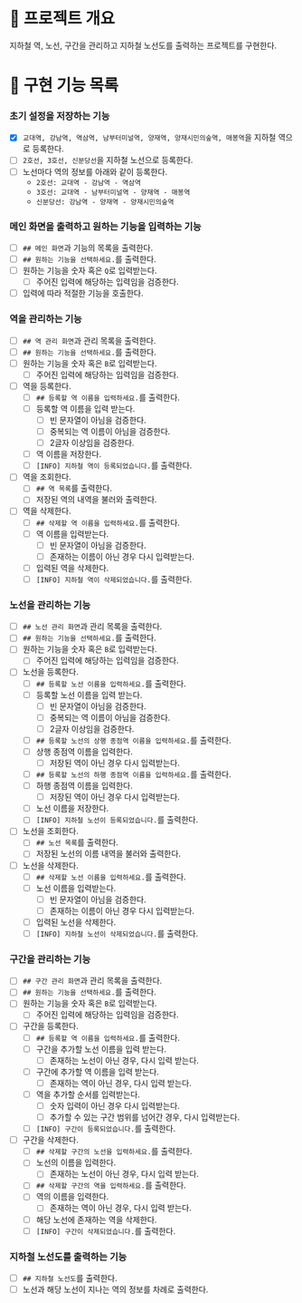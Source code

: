 # 💪 프로젝트 개요

지하철 역, 노선, 구간을 관리하고 지하철 노선도를 출력하는 프로젝트를 구현한다.

# 📝 구현 기능 목록

### 초기 설정을 저장하는 기능

- [x] `교대역, 강남역, 역삼역, 남부터미널역, 양재역, 양재시민의숲역, 매봉역`을 지하철 역으로 등록한다.
- [ ] `2호선, 3호선, 신분당선`을 지하철 노선으로 등록한다.
- [ ] 노선마다 역의 정보를 아래와 같이 등록한다.
    - `2호선: 교대역 - 강남역 - 역삼역`
    - `3호선: 교대역 - 남부터미널역 - 양재역 - 매봉역`
    - `신분당선: 강남역 - 양재역 - 양재시민의숲역`

### 메인 화면을 출력하고 원하는 기능을 입력하는 기능

- [ ] `## 메인 화면`과 기능의 목록을 출력한다.
- [ ] `## 원하는 기능을 선택하세요.`를 출력한다.
- [ ] 원하는 기능을 숫자 혹은 `Q`로 입력받는다.
    - [ ] 주어진 입력에 해당하는 입력임을 검증한다.
- [ ] 입력에 따라 적절한 기능을 호출한다.

### 역을 관리하는 기능

- [ ] `## 역 관리 화면`과 관리 목록을 출력한다.
- [ ] `## 원하는 기능을 선택하세요.`를 출력한다.
- [ ] 원하는 기능을 숫자 혹은 `B`로 입력받는다.
    - [ ] 주어진 입력에 해당하는 입력임을 검증한다.
- [ ] 역을 등록한다.
    - [ ] `## 등록할 역 이름을 입력하세요.`를 출력한다.
    - [ ] 등록할 역 이름을 입력 받는다.
        - [ ] 빈 문자열이 아님을 검증한다.
        - [ ] 중복되는 역 이름이 아님을 검증한다.
        - [ ] 2글자 이상임을 검증한다.
    - [ ] 역 이름을 저장한다.
    - [ ] `[INFO] 지하철 역이 등록되었습니다.`를 출력한다.
- [ ] 역을 조회한다.
    - [ ] `## 역 목록`를 출력한다.
    - [ ] 저장된 역의 내역을 불러와 출력한다.
- [ ] 역을 삭제한다.
    - [ ] `## 삭제할 역 이름을 입력하세요.`를 출력한다.
    - [ ] 역 이름을 입력받는다.
        - [ ] 빈 문자열이 아님을 검증한다.
        - [ ] 존재하는 이름이 아닌 경우 다시 입력받는다.
    - [ ] 입력된 역을 삭제한다.
    - [ ] `[INFO] 지하철 역이 삭제되었습니다.`를 출력한다.

### 노선을 관리하는 기능

- [ ] `## 노선 관리 화면`과 관리 목록을 출력한다.
- [ ] `## 원하는 기능을 선택하세요.`를 출력한다.
- [ ] 원하는 기능을 숫자 혹은 `B`로 입력받는다.
    - [ ] 주어진 입력에 해당하는 입력임을 검증한다.
- [ ] 노선을 등록한다.
    - [ ] `## 등록할 노선 이름을 입력하세요.`를 출력한다.
    - [ ] 등록할 노선 이름을 입력 받는다.
        - [ ] 빈 문자열이 아님을 검증한다.
        - [ ] 중복되는 역 이름이 아님을 검증한다.
        - [ ] 2글자 이상임을 검증한다.
    - [ ] `## 등록할 노선의 상행 종점역 이름을 입력하세요.`를 출력한다.
    - [ ] 상행 종점역 이름을 입력한다.
        - [ ] 저장된 역이 아닌 경우 다시 입력받는다.
    - [ ] `## 등록할 노선의 하행 종점역 이름을 입력하세요.`를 출력한다.
    - [ ] 하행 종점역 이름을 입력한다.
        - [ ] 저장된 역이 아닌 경우 다시 입력받는다.
    - [ ] 노선 이름을 저장한다.
    - [ ] `[INFO] 지하철 노선이 등록되었습니다.`를 출력한다.
- [ ] 노선을 조회한다.
    - [ ] `## 노선 목록`를 출력한다.
    - [ ] 저장된 노선의 이름 내역을 불러와 출력한다.
- [ ] 노선을 삭제한다.
    - [ ] `## 삭제할 노선 이름을 입력하세요.`를 출력한다.
    - [ ] 노선 이름을 입력받는다.
        - [ ] 빈 문자열이 아님을 검증한다.
        - [ ] 존재하는 이름이 아닌 경우 다시 입력받는다.
    - [ ] 입력된 노선을 삭제한다.
    - [ ] `[INFO] 지하철 노선이 삭제되었습니다.`를 출력한다.

### 구간을 관리하는 기능

- [ ] `## 구간 관리 화면`과 관리 목록을 출력한다.
- [ ] `## 원하는 기능을 선택하세요.`를 출력한다.
- [ ] 원하는 기능을 숫자 혹은 `B`로 입력받는다.
    - [ ] 주어진 입력에 해당하는 입력임을 검증한다.
- [ ] 구간을 등록한다.
    - [ ] `## 등록할 역 이름을 입력하세요.`를 출력한다.
    - [ ] 구간을 추가할 노선 이름을 입력 받는다.
        - [ ] 존재하는 노선이 아닌 경우, 다시 입력 받는다.
    - [ ] 구간에 추가할 역 이름을 입력 받는다.
        - [ ] 존재하는 역이 아닌 경우, 다시 입력 받는다.
    - [ ] 역을 추가할 순서를 입력받는다.
        - [ ] 숫자 입력이 아닌 경우 다시 입력받는다.
        - [ ] 추가할 수 있는 구간 범위를 넘어간 경우, 다시 입력받는다.
    - [ ] `[INFO] 구간이 등록되었습니다.`를 출력한다.
- [ ] 구간을 삭제한다.
    - [ ] `## 삭제할 구간의 노선을 입력하세요.`를 출력한다.
    - [ ] 노선의 이름을 입력한다.
        - [ ] 존재하는 노선이 아닌 경우, 다시 입력 받는다.
    - [ ] `## 삭제할 구간의 역을 입력하세요.`를 출력한다.
    - [ ] 역의 이름을 입력한다.
        - [ ] 존재하는 역이 아닌 경우, 다시 입력 받는다.
    - [ ] 해당 노선에 존재하는 역을 삭제한다.
    - [ ] `[INFO] 구간이 삭제되었습니다.`를 출력한다.

### 지하철 노선도를 출력하는 기능

- [ ] `## 지하철 노선도`를 출력한다.
- [ ] 노선과 해당 노선이 지나는 역의 정보를 차례로 출력한다.
